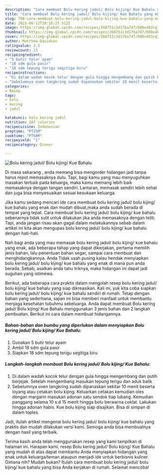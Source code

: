 ```yaml
---
description: "Cara membuat Bolu kering jadul/ Bolu kijing/ Kue Bahalu yang enak Untuk Jualan"
title: "Cara membuat Bolu kering jadul/ Bolu kijing/ Kue Bahalu yang enak Untuk Jualan"
slug: 798-cara-membuat-bolu-kering-jadul-bolu-kijing-kue-bahalu-yang-enak-untuk-jualan
date: 2021-06-12T20:18:27.512Z
image: https://img-global.cpcdn.com/recipes/268751c3d17ba747/680x482cq70/bolu-kering-jadul-bolu-kijing-kue-bahalu-foto-resep-utama.jpg
thumbnail: https://img-global.cpcdn.com/recipes/268751c3d17ba747/680x482cq70/bolu-kering-jadul-bolu-kijing-kue-bahalu-foto-resep-utama.jpg
cover: https://img-global.cpcdn.com/recipes/268751c3d17ba747/680x482cq70/bolu-kering-jadul-bolu-kijing-kue-bahalu-foto-resep-utama.jpg
author: Matthew Davidson
ratingvalue: 3.5
reviewcount: 13
recipeingredient:
- "5 butir telur ayam"
- "18 sdm gula pasir"
- "18 sdm tepung terigu segitiga biru"
recipeinstructions:
- "Di dalam wadah kocok telur dengan gula hingga mengembang dan putih berjejak. Setelah mengembang masukan tepung terigu dan aduk balik"
- "Sebelumnya oven tangkring sudah dipanaskan sekitar 10 menit beserta loyang atau cetakan bolu kijing. Keluarkan cetakan kemudian oles dengan margarin masukan adonan satu sendok tiap lubang. Kemudian panggang selama 10 s.d 15 menit hingga bolu berwarna coklat. Lakukan hingga adonan habis. Kue bolu kijing siap disajikan. Bisa di simpan di dalam toples."
categories:
- Resep
tags:
- bolu
- kering
- jadul

katakunci: bolu kering jadul 
nutrition: 187 calories
recipecuisine: Indonesian
preptime: "PT25M"
cooktime: "PT58M"
recipeyield: "1"
recipecategory: Dinner

---
```



![Bolu kering jadul/ Bolu kijing/ Kue Bahalu](https://img-global.cpcdn.com/recipes/268751c3d17ba747/680x482cq70/bolu-kering-jadul-bolu-kijing-kue-bahalu-foto-resep-utama.jpg)

Di masa  sekarang , anda memang bisa mengorder hidangan jadi tanpa harus repot memasaknya dulu. Tapi, bagi kamu yang mau menyuguhkan masakan terbaik pada keluarga, maka kamu memang lebih baik memasaknya dengan tangan sendiri. Lantaran, memasak sendiri lebih sehat dan juga bisa menyesuaikan sesuai kesukaan keluarga.

Jika kamu sedang mencari ide cara membuat bolu kering jadul/ bolu kijing/ kue bahalu yang enak dan mudah dibuat,maka anda sudah berada di tempat yang tepat. Cara membuat bolu kering jadul/ bolu kijing/ kue bahalu  sebenarnya tidak sulit untuk dilakukan jika anda memasaknya dengan teliti. Tapi, anda jangan risau akan gagal dalam melakukannya 
sebab dalam artikel ini kita akan mengupas bolu kering jadul/ bolu kijing/ kue bahalu dengan hati-hati.  



Nah bagi anda yang mau memasak bolu kering jadul/ bolu kijing/ kue bahalu yang enak, ada beberapa tahap yang dapat dikerjakan, pertama memilih jenis bahan, lalu penentuan bahan segar, sampai cara membuat dan menghidangkannya. Anda Tidak usah pusing kalau hendak menyiapkan bolu kering jadul/ bolu kijing/ kue bahalu yang enak di mana pun anda berada. Sebab, asalkan anda  tahu triknya, maka hidangan ini dapat jadi suguhan yang istimewa.

Berikut, ada beberapa cara praktis  dalam mengolah resep bolu kering jadul/ bolu kijing/ kue bahalu yang siap dikreasikan. Kali ini, yuk kita coba siapkan bolu kering jadul/ bolu kijing/ kue bahalu sendiri di rumah. Tetap dengan bahan yang sederhana, sajian ini bisa memberi manfaat untuk membantu menjaga kesehatan tubuhmu sekeluarga. Anda dapat membuat Bolu kering jadul/ Bolu kijing/ Kue Bahalu menggunakan 3 jenis bahan dan 2 langkah pembuatan. Berikut ini cara dalam membuat hidangannya.

<!--inarticleads1-->

##### Bahan-bahan dan bumbu yang diperlukan dalam menyiapkan Bolu kering jadul/ Bolu kijing/ Kue Bahalu:

1. Gunakan 5 butir telur ayam
1. Ambil 18 sdm gula pasir
1. Siapkan 18 sdm tepung terigu segitiga biru




<!--inarticleads2-->

##### Langkah-langkah membuat Bolu kering jadul/ Bolu kijing/ Kue Bahalu:

1. Di dalam wadah kocok telur dengan gula hingga mengembang dan putih berjejak. Setelah mengembang masukan tepung terigu dan aduk balik
1. Sebelumnya oven tangkring sudah dipanaskan sekitar 10 menit beserta loyang atau cetakan bolu kijing. Keluarkan cetakan kemudian oles dengan margarin masukan adonan satu sendok tiap lubang. Kemudian panggang selama 10 s.d 15 menit hingga bolu berwarna coklat. Lakukan hingga adonan habis. Kue bolu kijing siap disajikan. Bisa di simpan di dalam toples.




Jadi, itulah artikel mengenai  bolu kering jadul/ bolu kijing/ kue bahalu  yang praktis dan mudah dilakukan versi kami. Semoga anda bisa membuatnya dengan hasil yang terbaik. 

Terima kasih anda telah menggunakan resep yang kami tampilkan di halaman ini. Harapan kami, resep  Bolu kering jadul/ Bolu kijing/ Kue Bahalu yang mudah di atas dapat membantu Anda menyiapkan hidangan yang enak untuk keluarga/teman ataupun menjadi ide untuk berbisnis kuliner. Gimana nih? Mudah bukan? Itulah cara membuat bolu kering jadul/ bolu kijing/ kue bahalu yang bisa Anda kerjakan di rumah. Selamat mencoba!

